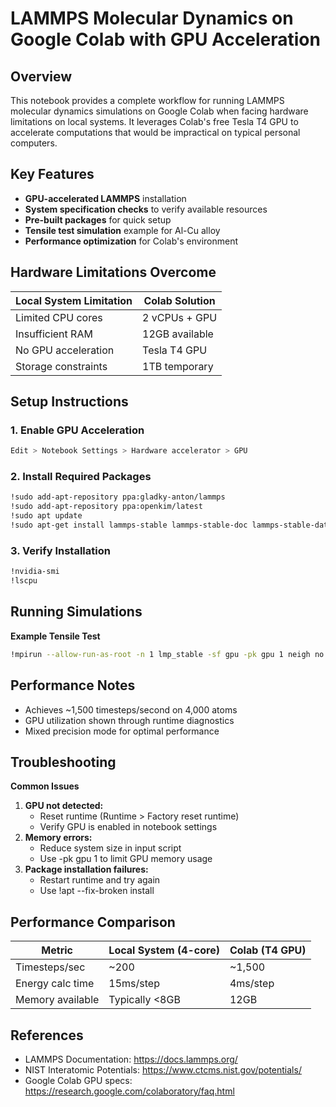 # LAMMPS Molecular Dynamics on Google Colab with GPU Acceleration

## Overview
This notebook provides a complete workflow for running LAMMPS molecular dynamics simulations on Google Colab when facing hardware limitations on local systems. It leverages Colab's free Tesla T4 GPU to accelerate computations that would be impractical on typical personal computers.

## Key Features
- **GPU-accelerated LAMMPS** installation
- **System specification checks** to verify available resources
- **Pre-built packages** for quick setup
- **Tensile test simulation** example for Al-Cu alloy
- **Performance optimization** for Colab's environment

## Hardware Limitations Overcome
| Local System Limitation | Colab Solution |
|-------------------------|----------------|
| Limited CPU cores       | 2 vCPUs + GPU  |
| Insufficient RAM        | 12GB available |
| No GPU acceleration    | Tesla T4 GPU   |
| Storage constraints    | 1TB temporary  |

## Setup Instructions

### 1. Enable GPU Acceleration
```bash
Edit > Notebook Settings > Hardware accelerator > GPU
```
### 2. Install Required Packages
```bash
!sudo add-apt-repository ppa:gladky-anton/lammps
!sudo add-apt-repository ppa:openkim/latest
!sudo apt update
!sudo apt-get install lammps-stable lammps-stable-doc lammps-stable-data openkim-models
```
### 3. Verify Installation
```bash 
!nvidia-smi
!lscpu
```
## Running Simulations
**Example Tensile Test**
```bash
!mpirun --allow-run-as-root -n 1 lmp_stable -sf gpu -pk gpu 1 neigh no newton off -in Al10Cu_Tensile.lmp
```
## Performance Notes
- Achieves ~1,500 timesteps/second on 4,000 atoms
- GPU utilization shown through runtime diagnostics
- Mixed precision mode for optimal performance

## Troubleshooting
**Common Issues**
1. **GPU not detected:**
   - Reset runtime (Runtime > Factory reset runtime)
   - Verify GPU is enabled in notebook settings
2. **Memory errors:**
   - Reduce system size in input script
   - Use -pk gpu 1 to limit GPU memory usage
3. **Package installation failures:**
   - Restart runtime and try again
   -  Use !apt --fix-broken install

## Performance Comparison

| Metric           | Local System (4-core) | Colab (T4 GPU) |
|------------------|----------------------|----------------|
| Timesteps/sec    | ~200                 | ~1,500         |
| Energy calc time | 15ms/step            | 4ms/step       |
| Memory available | Typically <8GB       | 12GB           |

## References
- LAMMPS Documentation: https://docs.lammps.org/
- NIST Interatomic Potentials: https://www.ctcms.nist.gov/potentials/
- Google Colab GPU specs: https://research.google.com/colaboratory/faq.html
